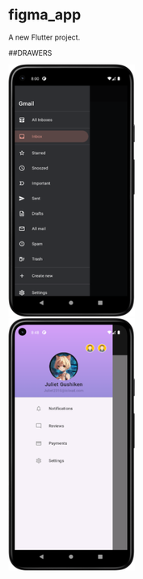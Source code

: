# figma_app

A new Flutter project.

##DRAWERS

<img src = "https://github.com/Zimil-Patel/figma_app/blob/master/snaps/drawers/drawer1.png" width = "250" height = "500"> &nbsp;&nbsp;&nbsp;&nbsp; <img src = "https://github.com/Zimil-Patel/figma_app/blob/master/snaps/drawers/drawer2.png" width = "250" height = "500">
